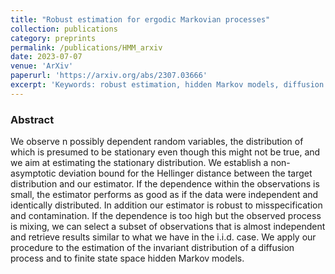 ```yaml
---
title: "Robust estimation for ergodic Markovian processes"
collection: publications
category: preprints
permalink: /publications/HMM_arxiv
date: 2023-07-07
venue: 'ArXiv'
paperurl: 'https://arxiv.org/abs/2307.03666'
excerpt: 'Keywords: robust estimation, hidden Markov models, diffusion processes, mixing.'
---
```


### Abstract
We observe n possibly dependent random variables, the distribution of which is presumed to be stationary even though this might not be true, and we aim at estimating the stationary distribution. We establish a non-asymptotic deviation bound for the Hellinger distance between the target distribution and our estimator. If the dependence within the observations is small, the estimator performs as good as if the data were independent and identically distributed. In addition our estimator is robust to misspecification and contamination. If the dependence is too high but the observed process is mixing, we can select a subset of observations that is almost independent and retrieve results similar to what we have in the i.i.d. case. We apply our procedure to the estimation of the invariant distribution of a diffusion process and to finite state space hidden Markov models. 
